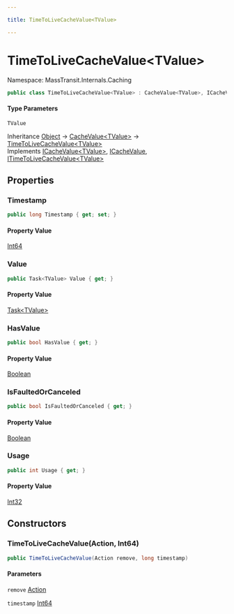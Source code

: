 ```yaml
---

title: TimeToLiveCacheValue<TValue>

---
```


# TimeToLiveCacheValue\<TValue\>

Namespace: MassTransit.Internals.Caching

```csharp
public class TimeToLiveCacheValue<TValue> : CacheValue<TValue>, ICacheValue<TValue>, ICacheValue, ITimeToLiveCacheValue<TValue>
```

#### Type Parameters

`TValue`<br/>

Inheritance [Object](https://learn.microsoft.com/en-us/dotnet/api/system.object) → [CacheValue\<TValue\>](../masstransit-internals-caching/cachevalue-1) → [TimeToLiveCacheValue\<TValue\>](../masstransit-internals-caching/timetolivecachevalue-1)<br/>
Implements [ICacheValue\<TValue\>](../masstransit-internals-caching/icachevalue-1), [ICacheValue](../masstransit-internals-caching/icachevalue), [ITimeToLiveCacheValue\<TValue\>](../masstransit-internals-caching/itimetolivecachevalue-1)

## Properties

### **Timestamp**

```csharp
public long Timestamp { get; set; }
```

#### Property Value

[Int64](https://learn.microsoft.com/en-us/dotnet/api/system.int64)<br/>

### **Value**

```csharp
public Task<TValue> Value { get; }
```

#### Property Value

[Task\<TValue\>](https://learn.microsoft.com/en-us/dotnet/api/system.threading.tasks.task-1)<br/>

### **HasValue**

```csharp
public bool HasValue { get; }
```

#### Property Value

[Boolean](https://learn.microsoft.com/en-us/dotnet/api/system.boolean)<br/>

### **IsFaultedOrCanceled**

```csharp
public bool IsFaultedOrCanceled { get; }
```

#### Property Value

[Boolean](https://learn.microsoft.com/en-us/dotnet/api/system.boolean)<br/>

### **Usage**

```csharp
public int Usage { get; }
```

#### Property Value

[Int32](https://learn.microsoft.com/en-us/dotnet/api/system.int32)<br/>

## Constructors

### **TimeToLiveCacheValue(Action, Int64)**

```csharp
public TimeToLiveCacheValue(Action remove, long timestamp)
```

#### Parameters

`remove` [Action](https://learn.microsoft.com/en-us/dotnet/api/system.action)<br/>

`timestamp` [Int64](https://learn.microsoft.com/en-us/dotnet/api/system.int64)<br/>
